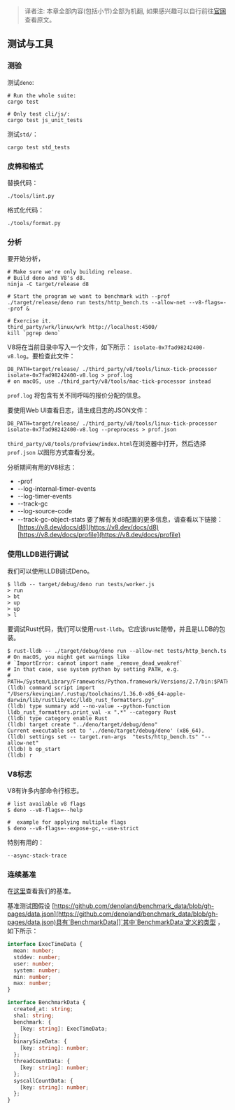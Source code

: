 > 译者注: 本章全部内容(包括小节)全部为机翻, 如果感兴趣可以自行前往[官网](https://deno.land/manual/contributing)查看原文。

## 测试与工具
### 测验
测试`deno`:
```shell
# Run the whole suite:
cargo test

# Only test cli/js/:
cargo test js_unit_tests
```
测试`std/`：
```shell
cargo test std_tests
```
### 皮棉和格式
替换代码：
```shell
./tools/lint.py
```
格式化代码：
```shell
./tools/format.py
```
### 分析
要开始分析，
```shell
# Make sure we're only building release.
# Build deno and V8's d8.
ninja -C target/release d8

# Start the program we want to benchmark with --prof
./target/release/deno run tests/http_bench.ts --allow-net --v8-flags=--prof &

# Exercise it.
third_party/wrk/linux/wrk http://localhost:4500/
kill `pgrep deno`
```
V8将在当前目录中写入一个文件，如下所示： `isolate-0x7fad98242400-v8.log`。要检查此文件：
```shell
D8_PATH=target/release/ ./third_party/v8/tools/linux-tick-processor
isolate-0x7fad98242400-v8.log > prof.log
# on macOS, use ./third_party/v8/tools/mac-tick-processor instead
```
`prof.log` 将包含有关不同呼叫的报价分配的信息。

要使用Web UI查看日志，请生成日志的JSON文件：
```shell
D8_PATH=target/release/ ./third_party/v8/tools/linux-tick-processor
isolate-0x7fad98242400-v8.log --preprocess > prof.json
```
`third_party/v8/tools/profview/index.html`在浏览器中打开，然后选择 `prof.json` 以图形方式查看分发。

分析期间有用的V8标志：

- -prof
- --log-internal-timer-events
- --log-timer-events
- --track-gc
- --log-source-code
- --track-gc-object-stats
要了解有关d8配置的更多信息，请查看以下链接：
[https://v8.dev/docs/d8](https://v8.dev/docs/d8)
[https://v8.dev/docs/profile](https://v8.dev/docs/profile)
### 使用LLDB进行调试
我们可以使用LLDB调试Deno。
```shell
$ lldb -- target/debug/deno run tests/worker.js
> run
> bt
> up
> up
> l
```
要调试Rust代码，我们可以使用`rust-lldb`。它应该rustc随带，并且是LLDB的包装。
```shell
$ rust-lldb -- ./target/debug/deno run --allow-net tests/http_bench.ts
# On macOS, you might get warnings like
# `ImportError: cannot import name _remove_dead_weakref`
# In that case, use system python by setting PATH, e.g.
# PATH=/System/Library/Frameworks/Python.framework/Versions/2.7/bin:$PATH
(lldb) command script import "/Users/kevinqian/.rustup/toolchains/1.36.0-x86_64-apple-darwin/lib/rustlib/etc/lldb_rust_formatters.py"
(lldb) type summary add --no-value --python-function lldb_rust_formatters.print_val -x ".*" --category Rust
(lldb) type category enable Rust
(lldb) target create "../deno/target/debug/deno"
Current executable set to '../deno/target/debug/deno' (x86_64).
(lldb) settings set -- target.run-args  "tests/http_bench.ts" "--allow-net"
(lldb) b op_start
(lldb) r
```
### V8标志
V8有许多内部命令行标志。
```shell
# list available v8 flags
$ deno --v8-flags=--help

#  example for applying multiple flags
$ deno --v8-flags=--expose-gc,--use-strict
```
特别有用的：
```shell
--async-stack-trace
```
### 连续基准
在[这里](https://deno.land/benchmarks)查看我们的基准。

基准测试图假设 [https://github.com/denoland/benchmark_data/blob/gh-pages/data.json](https://github.com/denoland/benchmark_data/blob/gh-pages/data.json)具有`BenchmarkData[]`其中`BenchmarkData`定义的类型 ，如下所示：
```ts
interface ExecTimeData {
  mean: number;
  stddev: number;
  user: number;
  system: number;
  min: number;
  max: number;
}

interface BenchmarkData {
  created_at: string;
  sha1: string;
  benchmark: {
    [key: string]: ExecTimeData;
  };
  binarySizeData: {
    [key: string]: number;
  };
  threadCountData: {
    [key: string]: number;
  };
  syscallCountData: {
    [key: string]: number;
  };
}
```